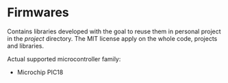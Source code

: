 # Firmwares
Contains libraries developed with the goal to reuse them in personal project in the *project* directory. 
The MIT license apply on the whole code, projects and libraries.

Actual supported microcontroller family: 

- Microchip PIC18
